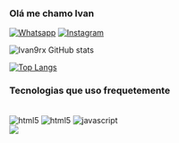 ### Olá me chamo Ivan 

[![Whatsapp](https://img.shields.io/badge/WhatsApp-25D366?style=for-the-badge&logo=whatsapp&logoColor=white)](https://wa.me/5585991299133)
[![Instagram](https://img.shields.io/badge/Instagram-E4405F?style=for-the-badge&logo=instagram&logoColor=white)](https://instagram.com/ivan9rx_)

![Ivan9rx GitHub stats](https://github-readme-stats.vercel.app/api?username=ivan9rx&show_icons=true&theme=dracula)

[![Top Langs](https://github-readme-stats.vercel.app/api/top-langs/?username=ivan9rx&layout=compact)](https://github.com/anuraghazra/github-readme-stats)

### Tecnologias que uso frequetemente

<div style = "display: inline_block">  <br>
  <img alt='html5' align="center" src="https://img.shields.io/badge/HTML5-E34F26?style=for-the-badge&logo=html5&logoColor=white">
  <img alt='html5' align="center" src="https://img.shields.io/badge/CSS3-1572B6?style=for-the-badge&logo=css3&logoColor=white">
  <img alt='javascript' align="center" src="https://img.shields.io/badge/JavaScript-F7DF1E?style=for-the-badge&logo=javascript&logoColor=black">
</div>

<img src="https://github-readme-stats.vercel.app/api?username=anuraghazra&show_icons=true&bg_color=00000000">
